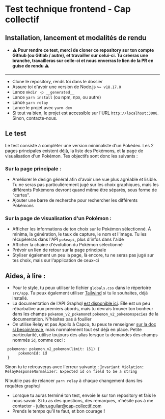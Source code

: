 # Test technique frontend - Cap collectif

## Installation, lancement et modalités de rendu
- #### ⚠ Pour rendre ce test, merci de cloner ce repository sur ton compte Github (ou Gitlab / autre), et travailler sur celui-ci. Tu créeras une branche, travailleras sur celle-ci et nous enverras le lien de la PR en guise de rendu ⚠ ####
_________
- Clone le repository, rends toi dans le dossier
- Assure toi d'avoir une version de Node.js `>= v18.17.0`
- Lance `mkdir -p __generated__`
- Lance `yarn install` (ou npm, npx, ou autre)
- Lance `yarn relay`
- Lance le projet avec `yarn dev`
- Si tout va bien, le projet est accessible sur l'URL `http://localhost:3000`. Sinon, contacte-nous.

## Le test
Le test consiste à compléter une version minimaliste d'un Pokédex.
Les 2 pages principales existent déjà, la liste des Pokémons, et la page de visualisation d'un Pokémon.
Tes objectifs sont donc les suivants : 

### Sur la page principale :
- Améliorer le design général afin d'avoir une vue plus agréable et lisible. Tu ne
seras pas particulièrement jugé sur les choix graphiques, mais les différents Pokémons devront quand même être séparés, sous forme de "cartes".
- Ajouter une barre de recherche pour rechercher les différents Pokémons

### Sur la page de visualisation d'un Pokémon : 

- Afficher les informations de ton choix sur le Pokémon sélectionné. À minima, la génération, le taux de capture, le nom et l'image. Tu les récupèreras dans l'API `pokeapi`, plus d'infos dans l'aide
- Afficher la chaine d'évolution du Pokémon sélectionné
- Prévoir un lien de retour sur la page principale
- Styliser également un peu la page, là encore, tu ne seras pas jugé sur tes choix, mais sur l'application de ceux-ci


## Aides, à lire : 

- Pour le style, tu peux utiliser le fichier `globals.css` dans le répertoire `src/app`. Tu peux également utiliser [Tailwind](https://tailwindcss.com/) si tu le souhaites, déjà installé.
- La documentation de l'API Graphql [est disponible ici](https://beta.pokeapi.co/graphql/console/). Elle est un peu rébarbative
aux premiers abords, mais tu devrais trouver ton bonheur dans les champs `pokemon_v2_pokemon`et `pokemon_v2_pokemonspecies` de la documentation. N'hésites pas à fouiller
- On utilise Relay et pas Apollo à Capco, tu peux te renseigner [sur la doc si besoin/envie](https://relay.dev/), mais normalement tout est déjà en place. Petite particularité, utilise toujours des alias lorsque tu demandes des champs nommés `id`, comme ceci : 
```
 pokemons: pokemon_v2_pokemon(limit: 151) {
      pokemonId: id
 }
```
Sinon tu te retrouveras avec l'erreur suivante : `Invariant Violation: RelayResponseNormalizer: Expected id on field to be a string`

N'oublie pas de relancer `yarn relay` à chaque changement dans les requêtes graphql
- Lorsque tu auras terminé ton test, envoie le sur ton repository et fais le nous savoir. Si tu as des questions, des remarques, n'hésite pas à me contacter - julien.aguilar@cap-collectif.com
- Prends le temps qu'il te faut, et bon courage !
